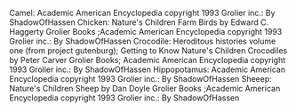 Camel: Academic American Encyclopedia copyright 1993 Grolier inc.:  By ShadowOfHassen
Chicken: Nature's Children Farm Birds by Edward C. Haggerty Grolier Books ;Academic American Encyclopedia copyright 1993 Grolier inc.:  By ShadowOfHassen
Crocodile: Heroditous histories volume one (from project gutenburg); Getting to Know Nature's Children Crocodiles by Peter Carver Grolier Books;  Academic American Encyclopedia copyright 1993 Grolier inc.:  By ShadowOfHassen
Hippopotamus: Academic American Encyclopedia copyright 1993 Grolier inc.:  By ShadowOfHassen
Sheeep: Nature's Children Sheep by Dan Doyle Grolier Books ;Academic American Encyclopedia copyright 1993 Grolier inc.:  By ShadowOfHassen
